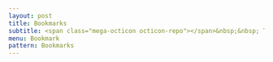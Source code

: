 ```yaml
---
layout: post
title: Bookmarks
subtitle: <span class="mega-octicon octicon-repo"></span>&nbsp;&nbsp; To mark useful libs - tools - books
menu: Bookmark
pattern: Bookmarks
---
```

